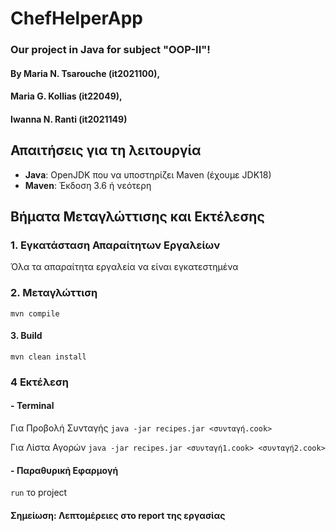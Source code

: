 # ChefHelperApp

### Our project in Java for subject **"OOP-II"**!
#### By Maria N. Tsarouche (it2021100),
#### Maria G. Kollias (it22049),
#### Iwanna N. Ranti (it2021149)

## Απαιτήσεις για τη λειτουργία
- **Java**: OpenJDK που να υποστηρίζει Maven (έχουμε JDK18)
- **Maven**: Έκδοση 3.6 ή νεότερη

## Βήματα Μεταγλώττισης και Εκτέλεσης

### 1. Εγκατάσταση Απαραίτητων Εργαλείων
Όλα τα απαραίτητα εργαλεία να είναι εγκατεστημένα

### 2. Μεταγλώττιση
`mvn compile`

#### 3. Build 
`mvn clean install`

### 4 Εκτέλεση
#### - **Terminal**
Για Προβολή Συνταγής `java -jar recipes.jar <συνταγή.cook>`

Για Λίστα Αγορών `java -jar recipes.jar <συνταγή1.cook> <συνταγή2.cook>`

#### - **Παραθυρική Εφαρμογή** 
`run` το project

#### **Σημείωση:** Λεπτομέρειες στο report της εργασίας


